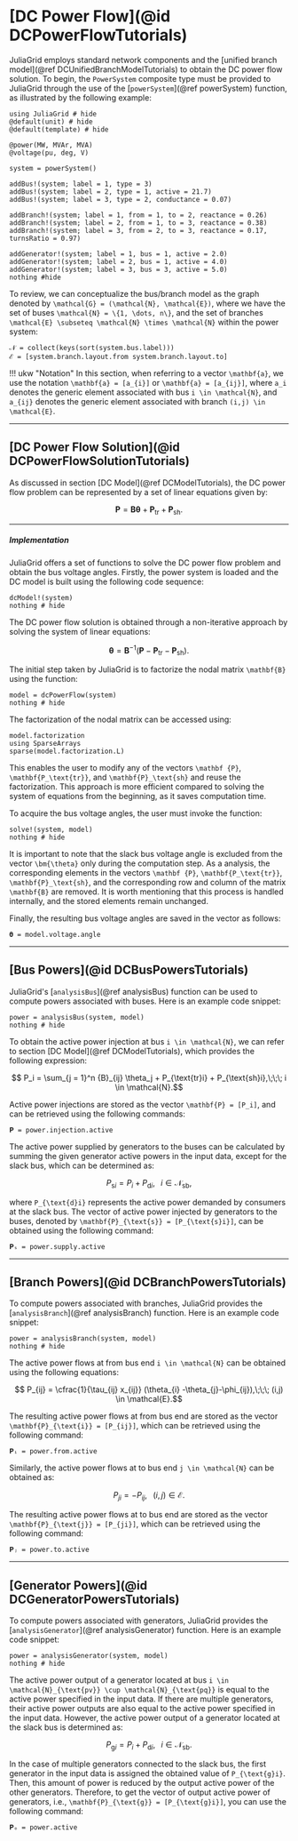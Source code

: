 # [DC Power Flow](@id DCPowerFlowTutorials)

JuliaGrid employs standard network components and the [unified branch model](@ref DCUnifiedBranchModelTutorials) to obtain the DC power flow solution. To begin, the `PowerSystem` composite type must be provided to JuliaGrid through the use of the [`powerSystem`](@ref powerSystem) function, as illustrated by the following example:
```@example PowerFlowSolutionDC
using JuliaGrid # hide
@default(unit) # hide
@default(template) # hide

@power(MW, MVAr, MVA)
@voltage(pu, deg, V)

system = powerSystem()

addBus!(system; label = 1, type = 3)
addBus!(system; label = 2, type = 1, active = 21.7)
addBus!(system; label = 3, type = 2, conductance = 0.07)

addBranch!(system; label = 1, from = 1, to = 2, reactance = 0.26)
addBranch!(system; label = 2, from = 1, to = 3, reactance = 0.38)
addBranch!(system; label = 3, from = 2, to = 3, reactance = 0.17, turnsRatio = 0.97)

addGenerator!(system; label = 1, bus = 1, active = 2.0)
addGenerator!(system; label = 2, bus = 1, active = 4.0)
addGenerator!(system; label = 3, bus = 3, active = 5.0)
nothing #hide
```

To review, we can conceptualize the bus/branch model as the graph denoted by ``\mathcal{G} = (\mathcal{N}, \mathcal{E})``, where we have the set of buses ``\mathcal{N} = \{1, \dots, n\}``, and the set of branches ``\mathcal{E} \subseteq \mathcal{N} \times \mathcal{N}`` within the power system:
```@repl PowerFlowSolutionDC
𝒩 = collect(keys(sort(system.bus.label)))
ℰ = [system.branch.layout.from system.branch.layout.to]
```

!!! ukw "Notation"
    In this section, when referring to a vector ``\mathbf{a}``, we use the notation ``\mathbf{a} = [a_{i}]`` or ``\mathbf{a} = [a_{ij}]``, where ``a_i`` denotes the generic element associated with bus ``i \in \mathcal{N}``, and ``a_{ij}`` denotes the generic element associated with branch ``(i,j) \in \mathcal{E}``.

---

## [DC Power Flow Solution](@id DCPowerFlowSolutionTutorials)
As discussed in section [DC Model](@ref DCModelTutorials), the DC power flow problem can be represented by a set of linear equations given by:
```math
  \mathbf {P} = \mathbf{B} \bm {\theta} + \mathbf{P_\text{tr}} + \mathbf{P}_\text{sh}.
```

---

##### Implementation
JuliaGrid offers a set of functions to solve the DC power flow problem and obtain the bus voltage angles. Firstly, the power system is loaded and the DC model is built using the following code sequence:
```@example PowerFlowSolutionDC
dcModel!(system)
nothing # hide
```

The DC power flow solution is obtained through a non-iterative approach by solving the system of linear equations:
```math
    \bm {\theta} = \mathbf{B}^{-1}(\mathbf {P} - \mathbf{P_\text{tr}} - \mathbf{P}_\text{sh}).
```

The initial step taken by JuliaGrid is to factorize the nodal matrix ``\mathbf{B}`` using the function:
```@example PowerFlowSolutionDC
model = dcPowerFlow(system)
nothing # hide
```

The factorization of the nodal matrix can be accessed using:
```@repl PowerFlowSolutionDC
model.factorization
using SparseArrays
sparse(model.factorization.L)
```

This enables the user to modify any of the vectors ``\mathbf {P}``, ``\mathbf{P_\text{tr}}``, and ``\mathbf{P}_\text{sh}`` and reuse the factorization. This approach is more efficient compared to solving the system of equations from the beginning, as it saves computation time.

To acquire the bus voltage angles, the user must invoke the function:
```@example PowerFlowSolutionDC
solve!(system, model)
nothing # hide
```

It is important to note that the slack bus voltage angle is excluded from the vector ``\bm{\theta}`` only during the computation step. As a analysis, the corresponding elements in the vectors ``\mathbf {P}``, ``\mathbf{P_\text{tr}}``, ``\mathbf{P}_\text{sh}``, and the corresponding row and column of the matrix ``\mathbf{B}`` are removed. It is worth mentioning that this process is handled internally, and the stored elements remain unchanged.

Finally, the resulting bus voltage angles are saved in the vector as follows:
```@repl PowerFlowSolutionDC
𝛉 = model.voltage.angle
```

---


## [Bus Powers](@id DCBusPowersTutorials)
JuliaGrid's [`analysisBus`](@ref analysisBus) function can be used to compute powers associated with buses. Here is an example code snippet:
```@example PowerFlowSolutionDC
power = analysisBus(system, model)
nothing # hide
```

To obtain the active power injection at bus ``i \in \mathcal{N}``, we can refer to section [DC Model](@ref DCModelTutorials), which provides the following expression:
```math
   P_i = \sum_{j = 1}^n {B}_{ij} \theta_j + P_{\text{tr}i} + P_{\text{sh}i},\;\;\; i \in \mathcal{N}.
```
Active power injections are stored as the vector ``\mathbf{P} = [P_i]``, and can be retrieved using the following commands:
```@repl PowerFlowSolutionDC
𝐏 = power.injection.active
```

The active power supplied by generators to the buses can be calculated by summing the given generator active powers in the input data, except for the slack bus, which can be determined as:
```math
    P_{\text{s}i} = P_i + P_{\text{d}i},\;\;\; i \in \mathcal{N}_{\text{sb}},
```
where ``P_{\text{d}i}`` represents the active power demanded by consumers at the slack bus. The vector of active power injected by generators to the buses, denoted by ``\mathbf{P}_{\text{s}} = [P_{\text{s}i}]``, can be obtained using the following command:
```@repl PowerFlowSolutionDC
𝐏ₛ = power.supply.active
```

---

## [Branch Powers](@id DCBranchPowersTutorials)
To compute powers associated with branches, JuliaGrid provides the [`analysisBranch`](@ref analysisBranch) function. Here is an example code snippet:
```@example PowerFlowSolutionDC
power = analysisBranch(system, model)
nothing # hide
```

The active power flows at from bus end ``i \in \mathcal{N}`` can be obtained using the following equations:
```math
    P_{ij} = \cfrac{1}{\tau_{ij} x_{ij}} (\theta_{i} -\theta_{j}-\phi_{ij}),\;\;\; (i,j) \in \mathcal{E}.
```
The resulting active power flows at from bus end are stored as the vector ``\mathbf{P}_{\text{i}} = [P_{ij}]``, which can be retrieved using the following command:
```@repl PowerFlowSolutionDC
𝐏ᵢ = power.from.active
```

Similarly, the active power flows at to bus end ``j \in \mathcal{N}`` can be obtained as:
```math
    P_{ji} = - P_{ij},\;\;\; (i,j) \in \mathcal{E}.
```
The resulting active power flows at to bus end are stored as the vector ``\mathbf{P}_{\text{j}} = [P_{ji}]``, which can be retrieved using the following command:
```@repl PowerFlowSolutionDC
𝐏ⱼ = power.to.active
```

---

## [Generator Powers](@id DCGeneratorPowersTutorials)
To compute powers associated with generators, JuliaGrid provides the [`analysisGenerator`](@ref analysisGenerator) function. Here is an example code snippet:
```@example PowerFlowSolutionDC
power = analysisGenerator(system, model)
nothing # hide
```

The active power output of a generator located at bus ``i \in \mathcal{N}_{\text{pv}} \cup \mathcal{N}_{\text{pq}}`` is equal to the active power specified in the input data. If there are multiple generators, their active power outputs are also equal to the active power specified in the input data. However, the active power output of a generator located at the slack bus is determined as:
```math
    P_{\text{g}i} = P_i + P_{\text{d}i},\;\;\; i \in \mathcal{N}_{\text{sb}}.
```
In the case of multiple generators connected to the slack bus, the first generator in the input data is assigned the obtained value of ``P_{\text{g}i}``. Then, this amount of power is reduced by the output active power of the other generators. Therefore, to get the vector of output active power of generators, i.e., ``\mathbf{P}_{\text{g}} = [P_{\text{g}i}]``, you can use the following command:
```@repl PowerFlowSolutionDC
𝐏ₒ = power.active
```
